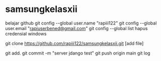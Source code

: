 # samsungkelasxii
belajar github
git config --global user.name "rapiii122"
git config --global user.email "rapiuserbened@gmail.com"
git config --global list
hapus credensial windows

git clone https://github.com/rapiii122/samsungkelasxii.git
[add file]

git add.
git commit -m "server jdango test"
git push origin main
git log